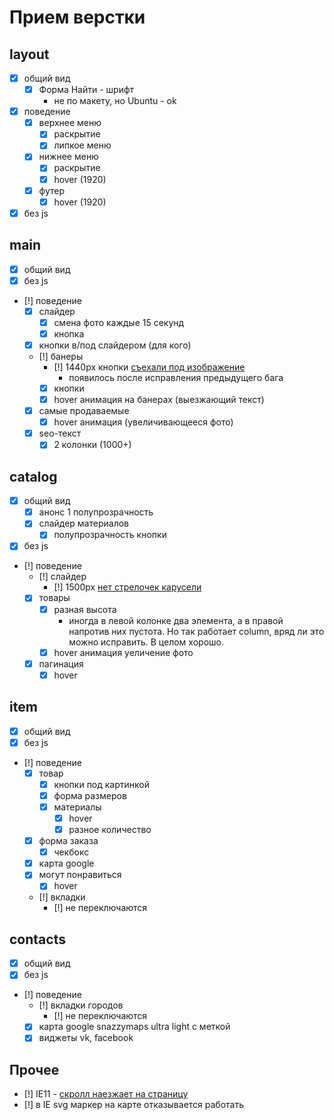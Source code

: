 # Прием верстки

## layout

 * [x] общий вид
   * [x] Форма Найти - шрифт
     * не по макету, но Ubuntu - ok
 * [x] поведение
   * [x] верхнее меню
     * [x] раскрытие
     * [x] липкое меню
   * [x] нижнее меню
     * [x] раскрытие
     * [x] hover (1920)
   * [x] футер
     *  [x] hover (1920)
 * [x] без js
 
## main

 * [x] общий вид
 * [x] без js
 * [!] поведение
   * [x] слайдер
     * [x] смена фото каждые 15 секунд
     * [x] кнопка
   * [x] кнопки в/под слайдером (для кого)
   * [!] банеры
     * [!] 1440px кнопки [съехали под изображение](main/1.png)
       * появилось после исправления предыдущего бага
     * [x] кнопки
     * [x] hover анимация на банерах (выезжающий текст)
   * [x] самые продаваемые
     * [x] hover анимация (увеличивающееся фото)
   * [x] seo-текст
     * [x] 2 колонки (1000+)
   
## catalog

 * [x] общий вид
    * [x] анонс 1 полупрозрачность
    * [x] слайдер материалов 
      * [x] полупрозрачность кнопки
 * [x] без js
 * [!] поведение
   * [!] слайдер
     * [!] 1500px [нет стрелочек карусели](catalog/1.png) 
   * [x] товары
     * [x] разная высота
       * иногда в левой колонке два элемента, а в правой 
         напротив них пустота. Но так работает column,
         вряд ли это можно исправить. В целом хорошо.
     * [x] hover анимация уеличение фото
   * [x] пагинация
     * [x] hover

## item

 * [x] общий вид
 * [x] без js
 * [!] поведение
   * [x] товар
     * [x] кнопки под картинкой
     * [x] форма размеров
     * [x] материалы
       * [x] hover
       * [x] разное количество
   * [x] форма заказа
     * [x] чекбокс
   * [x] карта google
   * [x] могут понравиться
     * [x] hover
   * [!] вкладки
     * [!] не переключаются
 
## contacts
 
 * [x] общий вид
 * [x] без js
 * [!] поведение
   * [!] вкладки городов
     * [!] не переключаются
   * [x] карта google snazzymaps ultra light с меткой
   * [x] виджеты vk, facebook

## Прочее

 * [!] IE11 - [скролл наезжает на страницу](_other/1.png)
 * [!] в IE svg маркер на карте отказывается работать